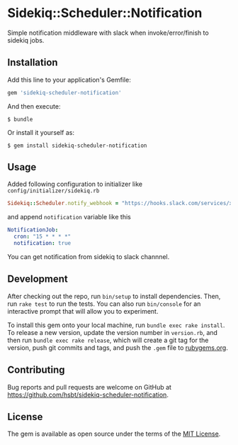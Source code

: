 # Sidekiq::Scheduler::Notification

Simple notification middleware with slack when invoke/error/finish to sidekiq jobs.

## Installation

Add this line to your application's Gemfile:

```ruby
gem 'sidekiq-scheduler-notification'
```

And then execute:

    $ bundle

Or install it yourself as:

    $ gem install sidekiq-scheduler-notification

## Usage

Added following configuration to initializer like `config/initializer/sidekiq.rb`

```rb
Sidekiq::Scheduler.notify_webhook = "https://hooks.slack.com/services/xxx/yyyzzz"
```

and append `notification` variable like this

```yaml
NotificationJob:
  cron: "15 * * * *"
  notification: true
```

You can get notification from sidekiq to slack channnel.

## Development

After checking out the repo, run `bin/setup` to install dependencies. Then, run `rake test` to run the tests. You can also run `bin/console` for an interactive prompt that will allow you to experiment.

To install this gem onto your local machine, run `bundle exec rake install`. To release a new version, update the version number in `version.rb`, and then run `bundle exec rake release`, which will create a git tag for the version, push git commits and tags, and push the `.gem` file to [rubygems.org](https://rubygems.org).

## Contributing

Bug reports and pull requests are welcome on GitHub at https://github.com/hsbt/sidekiq-scheduler-notification.

## License

The gem is available as open source under the terms of the [MIT License](http://opensource.org/licenses/MIT).
